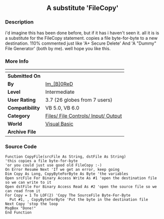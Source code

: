 ﻿<div align="center">

## A substitute 'FileCopy'


</div>

### Description

i'd imagine this has been done before, but if it has i haven't seen it. all it is is a substitute for the FileCopy statement. copies a file byte-for-byte to a new destination. 110% commented just like 'A+ Secure Delete' And 'A "Dummy" File Generator' (both by me). well hope you like this.
 
### More Info
 


<span>             |<span>
---                |---
**Submitted On**   |
**By**             |[Im\_\[B\]0ReD](https://github.com/Planet-Source-Code/PSCIndex/blob/master/ByAuthor/im-b-0red.md)
**Level**          |Intermediate
**User Rating**    |3.7 (26 globes from 7 users)
**Compatibility**  |VB 5\.0, VB 6\.0
**Category**       |[Files/ File Controls/ Input/ Output](https://github.com/Planet-Source-Code/PSCIndex/blob/master/ByCategory/files-file-controls-input-output__1-3.md)
**World**          |[Visual Basic](https://github.com/Planet-Source-Code/PSCIndex/blob/master/ByWorld/visual-basic.md)
**Archive File**   |[](https://github.com/Planet-Source-Code/im-b-0red-a-substitute-filecopy__1-6095/archive/master.zip)





### Source Code

```
Function CopyFile(srcFile As String, dstFile As String)
'this copies a file byte-for-byte
'or you could just use good old FileCopy :-)
On Error Resume Next 'If we get an error, keep going
Dim Copy As Long, CopyByteForByte As Byte 'the variables
Open srcFile For Binary Access Write As #1 'open the destination file so we can write to it
Open dstFile For Binary Access Read As #2 'open the source file so we can read from it
For Copy = 1 To LOF(2) 'Copy The SourceFile Byte-For-Byte
  Put #1, , CopyByteForByte 'Put the byte in the destination file
Next Copy 'stop the loop
MsgBox "Done!"
End Function
```

